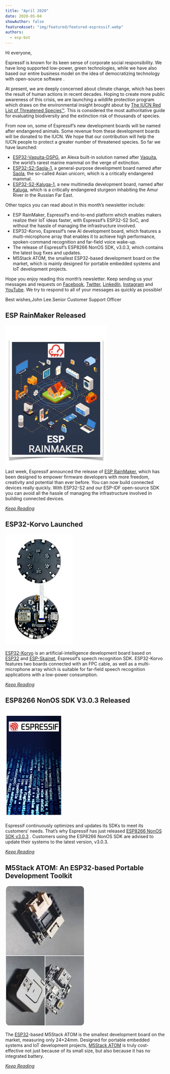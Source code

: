 ```yaml
---
title: "April 2020"
date: 2020-05-04
showAuthor: false
featureAsset: "img/featured/featured-espressif.webp"
authors:
  - esp-bot
---
```

Hi everyone,

Espressif is known for its keen sense of corporate social responsibility. We have long supported low-power, green technologies, while we have also based our entire business model on the idea of democratizing technology with open-source software .

At present, we are deeply concerned about climate change, which has been the result of human actions in recent decades. Hoping to create more public awareness of this crisis, we are launching a wildlife protection program which draws on the environmental insight brought about by [The IUCN Red List of Threatened Species™](https://www.iucn.org/zh-hans/node/24442). This is considered the most authoritative guide for evaluating biodiversity and the extinction risk of thousands of species.

From now on, some of Espressif’s new development boards will be named after endangered animals. Some revenue from these development boards will be donated to the IUCN. We hope that our contribution will help the IUCN people to protect a greater number of threatened species. So far we have launched:

- [ESP32-Vaquita-DSPG](https://github.com/espressif/esp-va-sdk/blob/master/docs/en/hw-reference/esp32/user-guide-esp32-vaquita-dspg.md), an Alexa built-in solution named after [Vaquita](https://www.worldwildlife.org/species/vaquita), the world’s rarest marine mammal on the verge of extinction.
- [ESP32-S2-Saola-1](https://docs.espressif.com/projects/esp-idf/en/latest/esp32s2/hw-reference/esp32s2/user-guide-saola-1-v1.2.html), a general-purpose development board named after [Saola](https://www.worldwildlife.org/species/saola), the so-called Asian unicorn, which is a critically endangered mammal.
- [ESP32-S2-Kaluga-1](https://www.espressif.com/en/news/ESP32-S2-mass-production), a new multimedia development board, named after [Kaluga](https://www.iucnredlist.org/species/10268/3186676), which is a critically endangered sturgeon inhabiting the Amur River in the Russian Far East.

Other topics you can read about in this month’s newsletter include:

- ESP RainMaker, Espressif’s end-to-end platform which enables makers realize their IoT ideas faster, with Espressif’s ESP32-S2 SoC, and without the hassle of managing the infrastructure involved.
- ESP32-Korvo, Espressif’s new AI development board, which features a multi-microphone array that enables it to achieve high performance, spoken-command recognition and far-field voice wake-up.
- The release of Espressif’s ESP8266 NonOS SDK, v3.0.3, which contains the latest bug fixes and updates.
- M5Stack ATOM, the smallest ESP32-based development board on the market, which is mainly designed for portable embedded systems and IoT development projects.

Hope you enjoy reading this month’s newsletter. Keep sending us your messages and requests on [Facebook](https://www.facebook.com/espressif/), [Twitter](https://twitter.com/EspressifSystem), [LinkedIn](https://www.linkedin.com/company/espressif-systems/), [Instagram](https://www.instagram.com/espressif_systems/) and [YouTube](https://www.youtube.com/channel/UCDBWNF7CJ2U5eLGT7o3rKog). We try to respond to all of your messages as quickly as possible!

Best wishes,John Lee.Senior Customer Support Officer

## ESP RainMaker Released

![](img/april-1.webp)

Last week, Espressif announced the release of [ESP RainMaker](https://rainmaker.espressif.com/), which has been designed to empower firmware developers with more freedom, creativity and potential than ever before. You can now build connected devices really quickly. With ESP32-S2 and our ESP-IDF open-source SDK you can avoid all the hassle of managing the infrastructure involved in building connected devices.

[*Keep Reading*](https://www.espressif.com/en/news/ESP-RainMaker)

## ESP32-Korvo Launched

![](img/april-2.webp)

[ESP32-Korvo](https://github.com/espressif/esp-skainet/blob/master/docs/en/hw-reference/esp32/user-guide-esp32-korvo-v1.1.md) is an artificial-intelligence development board based on [ESP32](https://www.espressif.com/en/products/hardware/esp32/overview) and [ESP-Skainet](https://www.espressif.com/en/products/software/esp-skainet/overview), Espressif’s speech recognition SDK. ESP32-Korvo features two boards connected with an FPC cable, as well as a multi-microphone array which is suitable for far-field speech recognition applications with a low-power consumption.

[*Keep Reading*](https://www.espressif.com/en/news/ESP32-Korvo)

## ESP8266 NonOS SDK V3.0.3 Released

![](img/april-3.webp)

Espressif continuously optimizes and updates its SDKs to meet its customers’ needs. That’s why Espressif has just released [ESP8266 NonOS SDK v3.0.3](https://github.com/espressif/ESP8266_NONOS_SDK/releases) . Customers using the ESP8266 NonOS SDK are advised to update their systems to the latest version, v3.0.3.

[*Keep Reading*](https://www.espressif.com/en/news/ESP8266_NonOS_3.0.3)

## M5Stack ATOM: An ESP32-based Portable Development Toolkit

![](img/april-4.webp)

The [ESP32](https://www.espressif.com/en/products/hardware/esp32/overview)-based M5Stack ATOM is the smallest development board on the market, measuring only 24×24mm. Designed for portable embedded systems and IoT development projects, [M5Stack ATOM](https://m5stack.com/products/atom-matrix-esp32-development-kit) is truly cost-effective not just because of its small size, but also because it has no integrated battery.

[*Keep Reading*](https://www.espressif.com/en/news/M5Stack_ATOM_ESP32)
